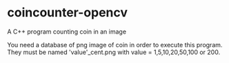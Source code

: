 # coincounter-opencv
A C++ program counting coin in an image

You need a database of png image of coin in order to execute this program.
They must be named 'value'_cent.png with value = 1,5,10,20,50,100 or 200. 
